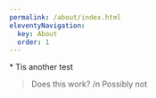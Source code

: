 ```yaml
---
permalink: /about/index.html
eleventyNavigation:
  key: About
  order: 1
---
```

<main class="px-4 max-w-md mx-auto text-center">
* Tis another test
</main>

> Does this work? /n
Possibly not
